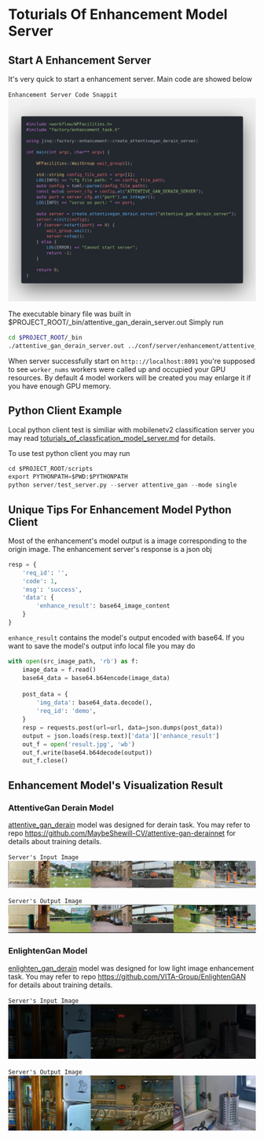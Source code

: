 # Toturials Of Enhancement Model Server

## Start A Enhancement Server

It's very quick to start a enhancement server. Main code are showed below

`Enhancement Server Code Snappit`
![strat_a_derain_server](../resources/images/start_a_derain_server.png)

The executable binary file was built in $PROJECT_ROOT/_bin/attentive_gan_derain_server.out Simply run

```bash
cd $PROJECT_ROOT/_bin
./attentive_gan_derain_server.out ../conf/server/enhancement/attentive_gan_derain/attentive_gan_server_cfg.ini
```

When server successfully start on `http:://localhost:8091` you're supposed to see `worker_nums` workers were called up and occupied your GPU resources. By default 4 model workers will be created you may enlarge it if you have enough GPU memory.

## Python Client Example

Local python client test is similiar with mobilenetv2 classification server you may read [toturials_of_classfication_model_server.md](../docs/toturials_of_classification_model_server.md) for details.

To use test python client you may run

```python
cd $PROJECT_ROOT/scripts
export PYTHONPATH=$PWD:$PYTHONPATH
python server/test_server.py --server attentive_gan --mode single
```

## Unique Tips For Enhancement Model Python Client

Most of the enhancement's model output is a image corresponding to the origin image. The enhancement server's response is a json obj

```python
resp = {
    'req_id': '',
    'code': 1,
    'msg': 'success',
    'data': {
        'enhance_result': base64_image_content
    }
}
```

`enhance_result` contains the model's output encoded with base64. If you want to save the model's output info local file you may do

```python
with open(src_image_path, 'rb') as f:
    image_data = f.read()
    base64_data = base64.b64encode(image_data)

    post_data = {
        'img_data': base64_data.decode(),
        'req_id': 'demo',
    }
    resp = requests.post(url=url, data=json.dumps(post_data))
    output = json.loads(resp.text)['data']['enhance_result']
    out_f = open('result.jpg', 'wb')
    out_f.write(base64.b64decode(output))
    out_f.close()
```

## Enhancement Model's Visualization Result

### AttentiveGan Derain Model

[attentive_gan_derain](https://arxiv.org/abs/1711.10098) model was designed for derain task. You may refer to repo https://github.com/MaybeShewill-CV/attentive-gan-derainnet for details about training details.

`Server's Input Image`
![attentive_server_input](../resources/images/attentive_gan_server_input.png)

`Server's Output Image`
![attentive_server_output](../resources/images/attentive_gan_server_output.png)

### EnlightenGan Model

[enlighten_gan_derain](https://arxiv.org/abs/1906.06972) model was designed for low light image enhancement task. You may refer to repo https://github.com/VITA-Group/EnlightenGAN for details about training details.

`Server's Input Image`
![enlighten_server_input](../resources/images/enlighten_gan_server_input.png)

`Server's Output Image`
![attentive_server_output](../resources/images/enlighten_gan_server_output.png)